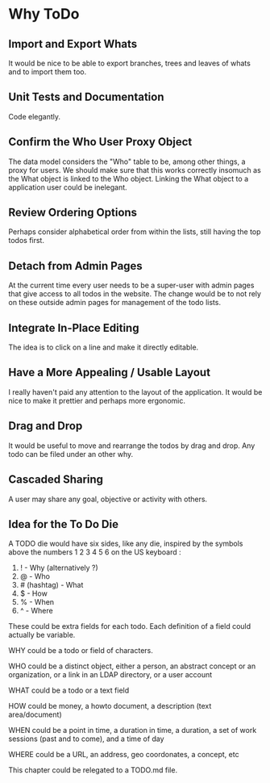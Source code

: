 # Why ToDo

## Import and Export Whats

It would be nice to be able to export branches, trees and leaves of whats and to import them too.

## Unit Tests and Documentation

Code elegantly.

## Confirm the Who User Proxy Object

The data model considers the "Who" table to be, among other things, a proxy for users. We should make sure that this works correctly insomuch as the What object is linked to the Who object. Linking the What object to a application user could be inelegant.

## Review Ordering Options

Perhaps consider alphabetical order from within the lists, still having the top todos first. 

## Detach from Admin Pages 

At the current time every user needs to be a super-user with admin pages that give access to all todos in the website. The change would be to not rely on these outside admin pages for management of the todo lists.

## Integrate In-Place Editing   

The idea is to click on a line and make it directly editable.

## Have a More Appealing / Usable Layout

I really haven't paid any attention to the layout of the application. It would be nice to make it prettier and perhaps more ergonomic. 

## Drag and Drop

It would be useful to move and rearrange the todos by drag and drop. Any todo can be filed under an other why.

## Cascaded Sharing

A user may share any goal, objective or activity with others.

## Idea for the To Do Die

A TODO die would have six sides, like any die, inspired by the symbols above the numbers 1 2 3 4 5 6 on the US keyboard :

1. ! - Why (alternatively ?)
2. @ - Who
3. &#35; (hashtag) - What
4. $ - How
5. % - When 
6. ^ - Where

These could be extra fields for each todo. Each definition of a field could actually be variable.

WHY could be a todo or field of characters.

WHO could be a distinct object, either a person, an abstract concept or an organization, or a link in an LDAP directory, or a user account

WHAT could be a todo or a text field

HOW could be money, a howto document, a description (text area/document)

WHEN could be a point in time, a duration in time, a duration, a set of work sessions (past and to come), and a time of day

WHERE could be a URL, an address, geo coordonates, a concept, etc

This chapter could be relegated to a TODO.md file.
